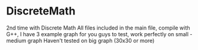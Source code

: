 # DiscreteMath
2nd time with Discrete Math
All files included in the main file, compile with G++, I have 3 example graph for you guys to test, work perfectly on small - medium graph
Haven't tested on big graph (30x30 or more)
